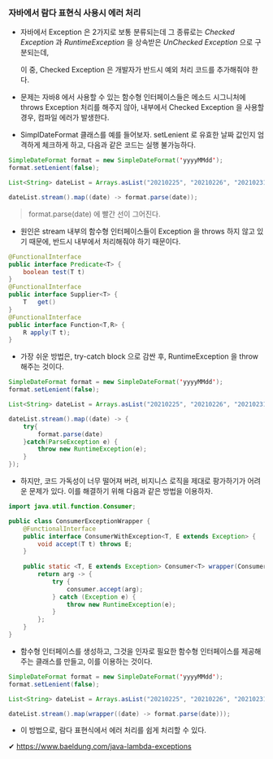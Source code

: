 ### 자바에서 람다 표현식 사용시 에러 처리



- 자바에서 Exception 은 2가지로 보통 분류되는데 그 종류로는 _Checked Exception_ 과 _RuntimeException_ 을 상속받은  _UnChecked Exception_ 으로 구분되는데,

  이 중,  Checked Exception 은 개발자가 반드시 예외 처리 코드를 추가해줘야 한다.
  


- 문제는 자바8 에서 사용할 수 있는 함수형 인터페이스들은 메소드 시그니처에 throws Exception 처리를 해주지 않아, 내부에서 Checked Exception 을 사용할 경우, 컴파일 에러가 발생한다.
  


- SimplDateFormat 클래스를 예를 들어보자. setLenient 로 유효한 날짜 값인지 엄격하게 체크하게 하고, 다음과 같은 코드는 실행 불가능하다.

````java
SimpleDateFormat format = new SimpleDateFormat('yyyyMMdd');
format.setLenient(false);

List<String> dateList = Arrays.asList("20210225", "20210226", "20210231"); //2021년 02월 31은 존재하지 않음.

dateList.stream().map((date) -> format.parse(date));

````

> format.parse(date) 에 빨간 선이 그어진다.

  

- 원인은  stream 내부의 함수형 인터페이스들이  Exception 을 throws 하지 않고 있기 때문에, 반드시 내부에서 처리해줘야 하기 때문이다.

```java
@FunctionalInterface
public interface Predicate<T> {
    boolean test(T t)
}
@FunctionalInterface
public interface Supplier<T> {
    T	get()
}
@FunctionalInterface
public interface Function<T,R> {
    R apply(T t);
}
```
  


- 가장 쉬운 방법은, try-catch block 으로 감싼 후, RuntimeException 을 throw 해주는 것이다.

```java
SimpleDateFormat format = new SimpleDateFormat('yyyyMMdd');
format.setLenient(false);

List<String> dateList = Arrays.asList("20210225", "20210226", "20210231"); //2021년 02월 31은 존재하지 않음.

dateList.stream().map((date) -> {
    try{
    	format.parse(date)
    }catch(ParseException e) {
        throw new RuntimeException(e);
    }
});
```

  

- 하지만, 코드 가독성이 너무 떨어져 버려, 비지니스 로직을 제대로 팡가하기가 어려운 문제가 있다. 이를 해결하기 위해 다음과 같은 방법을 이용하자.

```java
import java.util.function.Consumer;

public class ConsumerExceptionWrapper {
    @FunctionalInterface
    public interface ConsumerWithException<T, E extends Exception> {
        void accept(T t) throws E;
    }
    
    public static <T, E extends Exception> Consumer<T> wrapper(ConsumerWithException<T, E> consumer) {
        return arg -> {
            try {
                consumer.accept(arg);
            } catch (Exception e) {
                throw new RuntimeException(e);
            }
        };
    }
}
```
  


- 함수형 인터페이스를 생성하고, 그것을 인자로 필요한 함수형 인터페이스를 제공해주는 클래스를 만들고, 이를 이용하는 것이다.

```java
SimpleDateFormat format = new SimpleDateFormat('yyyyMMdd');
format.setLenient(false);

List<String> dateList = Arrays.asList("20210225", "20210226", "20210231"); //2021년 02월 31은 존재하지 않음.

dateList.stream().map(wrapper((date) -> format.parse(date)));
```
  


- 이 방법으로, 람다 표현식에서 에러 처리를 쉽게 처리할 수 있다.

  
  
✔ https://www.baeldung.com/java-lambda-exceptions
